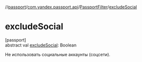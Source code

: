 //[passport](../../../index.md)/[com.yandex.passport.api](../index.md)/[PassportFilter](index.md)/[excludeSocial](exclude-social.md)

# excludeSocial

[passport]\
abstract val [excludeSocial](exclude-social.md): Boolean

Не использовать социальные аккаунты (соцсети).<br></br>
